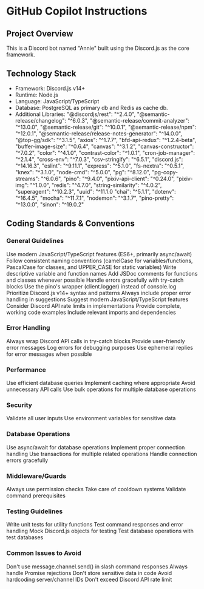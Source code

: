 # GitHub Copilot Instructions

## Project Overview
This is a Discord bot named "Annie" built using the Discord.js as the core framework.

## Technology Stack

- Framework: Discord.js v14+
- Runtime: Node.js
- Language: JavaScript/TypeScript
- Database: PostgreSQL as primary db and Redis as cache db.
- Additional Libraries: 
    "@discordjs/rest": "^2.4.0",
    "@semantic-release/changelog": "^6.0.3",
    "@semantic-release/commit-analyzer": "^13.0.0",
    "@semantic-release/git": "^10.0.1",
    "@semantic-release/npm": "^12.0.1",
    "@semantic-release/release-notes-generator": "^14.0.0",
    "@top-gg/sdk": "^3.1.5",
    "axios": "^1.7.7",
    "bfd-api-redux": "^1.2.4-beta",
    "buffer-image-size": "^0.6.4",
    "canvas": "^3.1.2",
    "canvas-constructor": "^7.0.2",
    "color": "^4.1.0",
    "contrast-color": "^1.0.1",
    "cron-job-manager": "^2.1.4",
    "cross-env": "^7.0.3",
    "csv-stringify": "^6.5.1",
    "discord.js": "^14.16.3",
    "eslint": "^9.11.1",
    "express": "^5.1.0",
    "fs-nextra": "^0.5.1",
    "knex": "^3.1.0",
    "node-cmd": "^5.0.0",
    "pg": "^8.12.0",
    "pg-copy-streams": "^6.0.6",
    "pino": "^9.4.0",
    "pixiv-api-client": "^0.24.0",
    "pixiv-img": "^1.0.0",
    "redis": "^4.7.0",
    "string-similarity": "^4.0.2",
    "superagent": "^10.2.3",
    "uuid": "^11.1.0
    "chai": "^5.1.1",
    "dotenv": "^16.4.5",
    "mocha": "^11.7.1",
    "nodemon": "^3.1.7",
    "pino-pretty": "^13.0.0",
    "sinon": "^19.0.2"

## Coding Standards & Conventions
### General Guidelines

Use modern JavaScript/TypeScript features (ES6+, primarily async/await)
Follow consistent naming conventions (camelCase for variables/functions, PascalCase for classes, and UPPER_CASE for static variables)
Write descriptive variable and function names
Add JSDoc comments for functions and classes whenever possible
Handle errors gracefully with try-catch blocks
Use the pino's wrapper (client.logger) instead of console.log
Prioritize Discord.js v14+ syntax and patterns
Always include proper error handling in suggestions
Suggest modern JavaScript/TypeScript features
Consider Discord API rate limits in implementations
Provide complete, working code examples
Include relevant imports and dependencies


### Error Handling

Always wrap Discord API calls in try-catch blocks
Provide user-friendly error messages
Log errors for debugging purposes
Use ephemeral replies for error messages when possible

### Performance

Use efficient database queries
Implement caching where appropriate
Avoid unnecessary API calls
Use bulk operations for multiple database operations

### Security

Validate all user inputs
Use environment variables for sensitive data

### Database Operations

Use async/await for database operations
Implement proper connection handling
Use transactions for multiple related operations
Handle connection errors gracefully

### Middleware/Guards

Always use permission checks
Take care of cooldown systems
Validate command prerequisites

### Testing Guidelines

Write unit tests for utility functions
Test command responses and error handling
Mock Discord.js objects for testing
Test database operations with test databases


### Common Issues to Avoid

Don't use message.channel.send() in slash command responses
Always handle Promise rejections
Don't store sensitive data in code
Avoid hardcoding server/channel IDs
Don't exceed Discord API rate limit